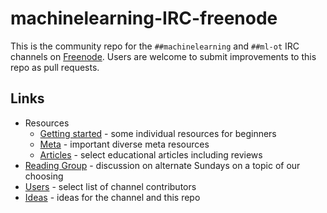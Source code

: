# machinelearning-IRC-freenode
This is the community repo for the `##machinelearning` and `##ml-ot` IRC channels on [Freenode](https://freenode.net/). Users are welcome to submit improvements to this repo as pull requests.

<!-- Backups of ##machinelearning channel Topic:
Pre-repo:
Machine Learning | No small talk. Offtopic chat only in ##ml-ot | Software: http://mloss.org http://j.mp/ML-sw http://j.mp/DL-sw http://jmlr.org/mloss | Video: http://j.mp/SU-ML-YT http://j.mp/ML-videos | Q&A: http://j.mp/StEx-stats http://j.mp/StEx-DSci | Forum: http://j.mp/redditML | Paper: http://j.mp/arxivML | See: #ai ##AGI ##nlp #nupic #pydata #scikit-learn ##statistics #tensorflow

2017-05-07:
Machine Learning | No small talk. No public logging. Offtopic chat only in ##ml-ot | See https://j.mp/ChannelGitHub for Resources and Reading Group | Related: #ai ##AGI ##nlp #nupic #pydata #scikit-learn ##statistics #tensorflow
-->

## Links
* Resources
  * [Getting started](Resources/GettingStarted.md) - some individual resources for beginners
  * [Meta](Resources/Meta.md) - important diverse meta resources
  * [Articles](Resources/Articles.md) - select educational articles including reviews
* [Reading Group](ReadingGroup/README.md) - discussion on alternate Sundays on a topic of our choosing
* [Users](Users.md) - select list of channel contributors
* [Ideas](Ideas.md) - ideas for the channel and this repo
